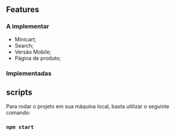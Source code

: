 ## Features
### A implementar
- Minicart;
- Search;
- Versão Mobile;
- Página de produto;

### Implementadas

## scripts

Para rodar o projeto em sua máquina local, basta utilizar o seguinte comando:

### `npm start`

